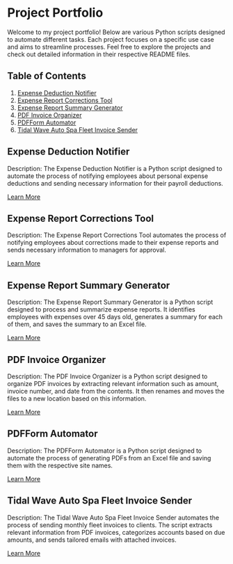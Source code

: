 # Project Portfolio
Welcome to my project portfolio! Below are various Python scripts designed to automate different tasks. Each project focuses on a specific use case and aims to streamline processes. Feel free to explore the projects and check out detailed information in their respective README files.

## Table of Contents

1. [Expense Deduction Notifier](#expense-deduction-notifier)
2. [Expense Report Corrections Tool](#expense-report-corrections-tool)
3. [Expense Report Summary Generator](#expense-report-summary-generator)
4. [PDF Invoice Organizer](#pdf-invoice-organizer)
5. [PDFForm Automator](#pdfform-automator)
6. [Tidal Wave Auto Spa Fleet Invoice Sender](#tidal-wave-auto-spa-fleet-invoice-sender)


## Expense Deduction Notifier
Description: The Expense Deduction Notifier is a Python script designed to automate the process of notifying employees about personal expense deductions and sending necessary information for their payroll deductions.

[Learn More](./Expense-Deduction-Notifier/README.md)

## Expense Report Corrections Tool
Description: The Expense Report Corrections Tool automates the process of notifying employees about corrections made to their expense reports and sends necessary information to managers for approval.

[Learn More](./Expense-Report-Corrections-Tool/README.md)

## Expense Report Summary Generator
Description: The Expense Report Summary Generator is a Python script designed to process and summarize expense reports. It identifies employees with expenses over 45 days old, generates a summary for each of them, and saves the summary to an Excel file.

[Learn More](./Expense-Report-Summary-Generator/README.md)

## PDF Invoice Organizer
Description: The PDF Invoice Organizer is a Python script designed to organize PDF invoices by extracting relevant information such as amount, invoice number, and date from the contents. It then renames and moves the files to a new location based on this information.

[Learn More](./PDF-Invoice-Organizer/README.md)

## PDFForm Automator
Description: The PDFForm Automator is a Python script designed to automate the process of generating PDFs from an Excel file and saving them with the respective site names.

[Learn More](./PDFForm-Automator/README.md)

## Tidal Wave Auto Spa Fleet Invoice Sender
Description: The Tidal Wave Auto Spa Fleet Invoice Sender automates the process of sending monthly fleet invoices to clients. The script extracts relevant information from PDF invoices, categorizes accounts based on due amounts, and sends tailored emails with attached invoices.

[Learn More](./Fleet-Invoice-Emailer/README.md)
